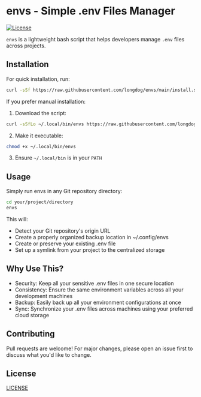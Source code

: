 # envs - Simple .env Files Manager

[![License](https://img.shields.io/badge/license-MIT-blue.svg)](LICENSE)

`envs` is a lightweight bash script that helps developers manage `.env` files across projects.

## Installation

For quick installation, run:

```bash
curl -sSf https://raw.githubusercontent.com/longdog/envs/main/install.sh | bash
```

If you prefer manual installation:

1. Download the script:

```bash
curl -sSfLo ~/.local/bin/envs https://raw.githubusercontent.com/longdog/envs/main/envs
```
2. Make it executable:

```bash
chmod +x ~/.local/bin/envs
```

3. Ensure `~/.local/bin` is in your `PATH`

## Usage

Simply run envs in any Git repository directory:

```bash
cd your/project/directory
envs
```

This will:

- Detect your Git repository's origin URL
- Create a properly organized backup location in ~/.config/envs
- Create or preserve your existing .env file
- Set up a symlink from your project to the centralized storage

## Why Use This?

- Security: Keep all your sensitive .env files in one secure location
- Consistency: Ensure the same environment variables across all your development machines
- Backup: Easily back up all your environment configurations at once
- Sync: Synchronize your .env files across machines using your preferred cloud storage

## Contributing

Pull requests are welcome! For major changes, please open an issue first to discuss what you'd like to change.

## License

[LICENSE](LICENSE)
